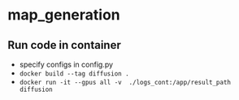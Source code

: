 # map_generation

## Run code in container

- specify  configs in config.py
- `docker build --tag diffusion . `
- `docker run -it --gpus all -v  ./logs_cont:/app/result_path diffusion  `